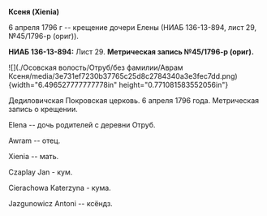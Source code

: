**Ксеня (Xienia)**

6 апреля 1796 г -- крещение дочери Елены (НИАБ 136-13-894, лист 29,
№45/1796-р (ориг)).

**НИАБ 136-13-894:** Лист 29. **Метрическая запись №45/1796-р (ориг).**

![](./Осовская волость/Отруб/без фамилии/Аврам Ксеня/media/3e731ef7230b37765c25d8c2784340a3e3fec7dd.png){width="6.496527777777778in"
height="0.771081583552056in"}

Дедиловичская Покровская церковь. 6 апреля 1796 года. Метрическая запись
о крещении.

Elena -- дочь родителей с деревни Отруб.

Awram -- отец.

Xienia -- мать.

Czaplay Jan - кум.

Cierachowa Katerzyna - кума.

Jazgunowicz Antoni -- ксёндз.
